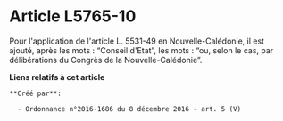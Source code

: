 # Article L5765-10

Pour l'application de l'article L. 5531-49 en Nouvelle-Calédonie, il est ajouté, après les mots : “Conseil d'Etat”, les
mots : “ou, selon le cas, par délibérations du Congrès de la Nouvelle-Calédonie”.

**Liens relatifs à cet article**

	**Créé par**:

	  - Ordonnance n°2016-1686 du 8 décembre 2016 - art. 5 (V)
